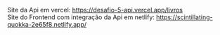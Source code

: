Site da Api em vercel: https://desafio-5-api.vercel.app/livros <br>
Site do Frontend com integração da Api em netlify: https://scintillating-quokka-2e65f8.netlify.app/
